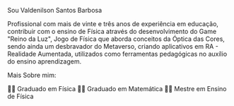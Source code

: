 Sou Valdenilson Santos Barbosa

Profissional com mais de vinte e três anos de experiência em educação, contribuir com o ensino de Física através do desenvolvimento do Game "Reino da Luz", Jogo de Física que aborda conceitos da Óptica das Cores, sendo ainda um desbravador do Metaverso, criando aplicativos em RA - Realidade Aumentada, utilizados como ferramentas pedagógicas no auxílio do ensino aprendizagem. 

Mais Sobre mim:

👨‍🏫 Graduado em Física
👨‍🏫 Graduado em Matemática
👨‍🔬 Mestre em Ensino de Física





